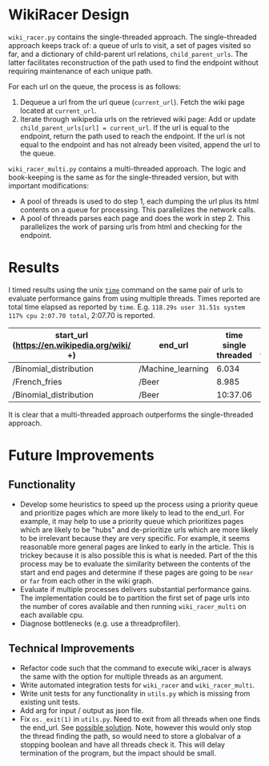 # WikiRacer Design

`wiki_racer.py` contains the single-threaded approach. The single-threaded approach keeps track of: a queue of urls to visit, a set of pages visited so far, and a dictionary of child-parent url relations, `child_parent_urls`. The latter facilitates reconstruction of the path used to find the endpoint without requiring maintenance of each unique path.

For each url on the queue, the process is as follows:

1. Dequeue a url from the url queue (`current_url`). Fetch the wiki page located at `current_url`.
2. Iterate through wikipedia urls on the retrieved wiki page: Add or update `child_parent_urls[url] = current_url`. If the url is equal to the endpoint, return the path used to reach the endpoint. If the url is not equal to the endpoint and has not already been visited, append the url to the queue.

`wiki_racer_multi.py` contains a multi-threaded approach. The logic and book-keeping is the same as for the single-threaded version, but with important modifications:

* A pool of threads is used to do step 1, each dumping the url plus its html contents on a queue for processing. This parallelizes the network calls.
* A pool of threads parses each page and does the work in step 2. This parallelizes the work of parsing urls from html and checking for the endpoint.

# Results

I timed results using the unix [`time`](https://developer.apple.com/legacy/library/documentation/Darwin/Reference/ManPages/man1/time.1.html) command on the same pair of urls to evaluate performance gains from using multiple threads. Times reported are total time elapsed as reported by `time`. E.g. `118.29s user 31.51s system 117% cpu 2:07.70 total`, 2:07.70 is reported.

| start_url (https://en.wikipedia.org/wiki/ +)                                          | end_url                                        | time single threaded | path single threaded | time multi threaded | path multi threaded |
|-----------------------------------------------------|------------------------------------------------|----------------------|----------------------|---------------------|---------------------|
| /Binomial_distribution | /Machine_learning | 6.034                | 5                    | 3.820               | 5                   |
| /French_fries          | /Beer             | 8.985                | 2                    | 4.922               | 2                   |
| /Binomial_distribution | /Beer             | 10:37.06             | 4                    | 2:07.70             | 4                   |


It is clear that a multi-threaded approach outperforms the single-threaded approach.


# Future Improvements

## Functionality

* Develop some heuristics to speed up the process using a priority queue and prioritize pages which are more likely to lead to the end_url. For example, it may help to use a priority queue which prioritizes pages which are likely to be "hubs" and de-prioritize urls which are more likely to be irrelevant because they are very specific. For example, it seems reasonable more general pages are linked to early in the article. This is trickey because it is also possible this is what is needed. Part of the this process may be to evaluate the similarity between the contents of the start and end pages and determine if these pages are going to be `near` or `far` from each other in the wiki graph.
* Evaluate if multiple processes delivers substantial performance gains. The implementation could be to partition the first set of page urls into the number of cores available and then running `wiki_racer_multi` on each available cpu.
* Diagnose bottlenecks (e.g. use a threadprofiler).

## Technical Improvements

* Refactor code such that the command to execute wiki_racer is always the same with the option for multiple threads as an argument.
* Write automated integration tests for `wiki_racer` and `wiki_racer_multi`.
* Write unit tests for any functionality in `utils.py` which is missing from existing unit tests.
* Add arg for input / output as json file.
* Fix `os._exit(1)` in `utils.py`. Need to exit from all threads when one finds the end_url. See [possible solution](http://stackoverflow.com/questions/323972/is-there-any-way-to-kill-a-thread-in-python). Note, however this would only stop the thread finding the path, so would need to store a globalvar of a stopping boolean and have all threads check it. This will delay termination of the program, but the impact should be small.

